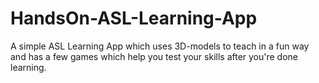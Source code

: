 # HandsOn-ASL-Learning-App
A simple ASL Learning App which uses 3D-models to teach in a fun way and has a few games which help you test your skills after you're done learning.
